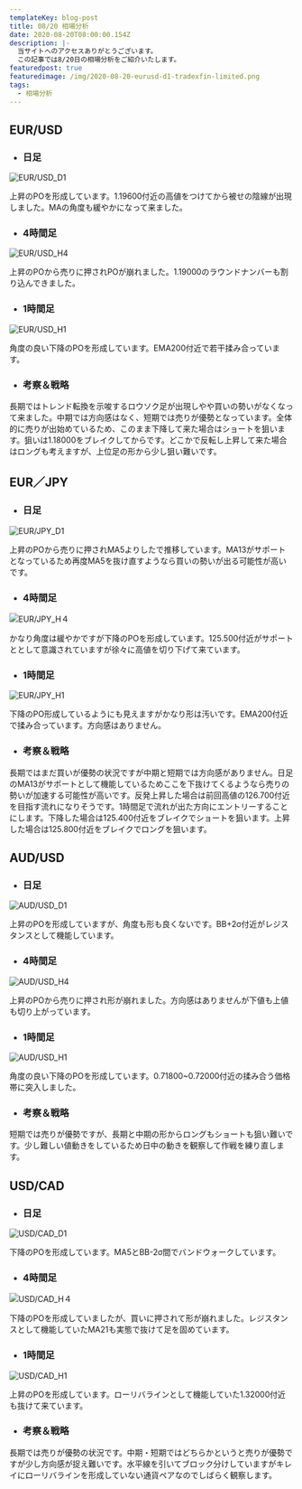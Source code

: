 ```yaml
---
templateKey: blog-post
title: 08/20 相場分析
date: 2020-08-20T08:00:00.154Z
description: |-
  当サイトへのアクセスありがとうございます。
  この記事では8/20日の相場分析をご紹介いたします。
featuredpost: true
featuredimage: /img/2020-08-20-eurusd-d1-tradexfin-limited.png
tags:
  - 相場分析
---
```

## EUR/USD

* ### 日足

![EUR/USD_D1](/img/2020-08-20-eurusd-d1-tradexfin-limited.png)

上昇のPOを形成しています。1.19600付近の高値をつけてから被せの陰線が出現しました。MAの角度も緩やかになって来ました。

* ### 4時間足

![EUR/USD_H4](/img/2020-08-20-eurusd-h4-tradexfin-limited.png)

上昇のPOから売りに押されPOが崩れました。1.19000のラウンドナンバーも割り込んできました。

* ### 1時間足

![EUR/USD_H1](/img/2020-08-20-eurusd-h1-tradexfin-limited.png)

角度の良い下降のPOを形成しています。EMA200付近で若干揉み合っています。

* ### 考察＆戦略

長期ではトレンド転換を示唆するロウソク足が出現しやや買いの勢いがなくなって来ました。中期では方向感はなく、短期では売りが優勢となっています。全体的に売りが出始めているため、このまま下降して来た場合はショートを狙います。狙いは1.18000をブレイクしてからです。どこかで反転し上昇して来た場合はロングも考えますが、上位足の形から少し狙い難いです。

## EUR／JPY

* ### 日足

![EUR/JPY_D1](/img/2020-08-20-eurjpy-d1-tradexfin-limited.png)

上昇のPOから売りに押されMA5よりしたで推移しています。MA13がサポートとなっているため再度MA5を抜け直すようなら買いの勢いが出る可能性が高いです。

* ### 4時間足

![EUR/JPY_H４](/img/2020-08-20-eurjpy-h4-tradexfin-limited.png)

かなり角度は緩やかですが下降のPOを形成しています。125.500付近がサポートととして意識されていますが徐々に高値を切り下げて来ています。

* ### 1時間足

![EUR/JPY_H1](/img/2020-08-20-eurjpy-h1-tradexfin-limited.png)

下降のPO形成しているようにも見えますがかなり形は汚いです。EMA200付近で揉み合っています。方向感はありません。

* ### 考察＆戦略

長期ではまだ買いが優勢の状況ですが中期と短期では方向感がありません。日足のMA13がサポートとして機能しているためここを下抜けてくるようなら売りの勢いが加速する可能性が高いです。反発上昇した場合は前回高値の126.700付近を目指す流れになりそうです。1時間足で流れが出た方向にエントリーすることにします。下降した場合は125.400付近をブレイクでショートを狙います。上昇した場合は125.800付近をブレイクでロングを狙います。

## AUD/USD

* ### 日足

![AUD/USD_D1](/img/2020-08-20-audusd-d1-tradexfin-limited.png)

上昇のPOを形成していますが、角度も形も良くないです。BB+2σ付近がレジスタンスとして機能しています。

* ### 4時間足

![AUD/USD_H4](/img/2020-08-20-audusd-h4-tradexfin-limited.png)

上昇のPOから売りに押され形が崩れました。方向感はありませんが下値も上値も切り上がっています。

* ### 1時間足

![AUD/USD_H1](/img/2020-08-20-audusd-h1-tradexfin-limited.png)

角度の良い下降のPOを形成しています。0.71800~0.72000付近の揉み合う価格帯に突入しました。

* ### 考察＆戦略

短期では売りが優勢ですが、長期と中期の形からロングもショートも狙い難いです。少し難しい値動きをしているため日中の動きを観察して作戦を練り直します。

## USD/CAD

* ### 日足

![USD/CAD_D1](/img/2020-08-20-usdcad-d1-tradexfin-limited.png)

下降のPOを形成しています。MA5とBB-2σ間でバンドウォークしています。

* ### 4時間足

![USD/CAD_H４](/img/2020-08-20-usdcad-h4-tradexfin-limited.png)

下降のPOを形成していましたが、買いに押されて形が崩れました。レジスタンスとして機能していたMA21も実態で抜けて足を固めています。

* ### 1時間足

![USD/CAD_H1](/img/2020-08-20-usdcad-h1-tradexfin-limited.png)

上昇のPOを形成しています。ローリバラインとして機能していた1.32000付近も抜けて来ています。

* ### 考察＆戦略

長期では売りが優勢の状況です。中期・短期ではどちらかというと売りが優勢ですが少し方向感が捉え難いです。水平線を引いてブロック分けしていますがキレイにローリバラインを形成していない通貨ペアなのでしばらく観察します。